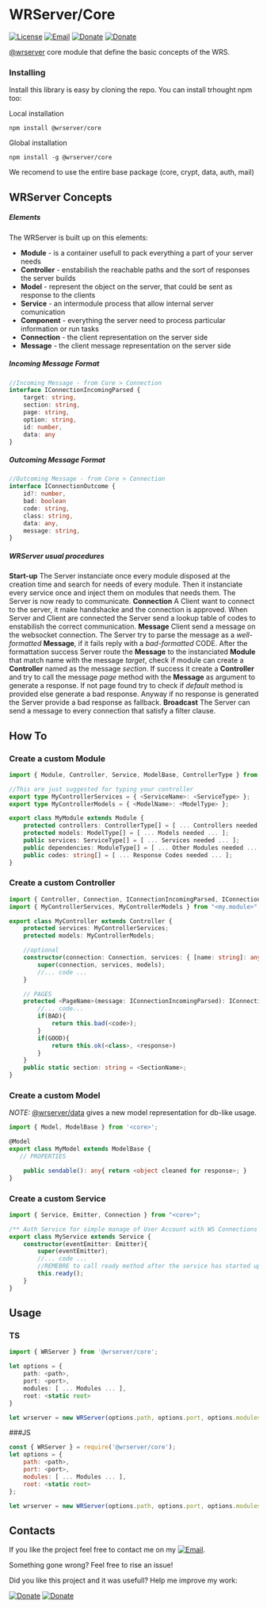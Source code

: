 # WRServer/Core
[![License](https://img.shields.io/badge/License-MIT-1a237e.svg)](./LICENSE)
[![Email](https://img.shields.io/badge/Contact-email-00897b.svg)](mailto:daniele.domenichelli.5+ddomen@gmail.com)
[![Donate](https://img.shields.io/badge/Donate-PayPal-4caf50.svg)](https://www.paypal.com/cgi-bin/webscr?cmd=_donations&business=6QCNG6UMSRCPC&lc=GB&item_name=ddomen&item_number=aoop&no_note=0&cn=Add%20a%20message%3a&no_shipping=2&currency_code=EUR&bn=PP%2dDonationsBF%3abtn_donate_SM%2egif%3aNonHosted)
[![Donate](https://img.shields.io/badge/Donate-bitcoin-4caf50.svg)](https://blockchain.info/payment_request?address=1FTkcYbdwsHEbJBS3c1xD62KKCKskT14AE&amount_local=5&currency=EUR&nosavecurrency=true&message=ddomen%20software)

[@wrserver](https://github.com/ddomen/wrserver) core module that define the basic concepts of the WRS.

### Installing
Install this library is easy by cloning the repo.
You can install trhought npm too:

Local installation
```
npm install @wrserver/core
```
Global installation
```
npm install -g @wrserver/core
```
We recomend to use the entire base package (core, crypt, data, auth, mail)

## WRServer Concepts
##### Elements
The WRServer is built up on this elements:
* **Module** - is a container usefull to pack everything a part of your server needs
* **Controller** - enstabilish the reachable paths and the sort of responses the server builds
* **Model** - represent the object on the server, that could be sent as response to the clients
* **Service** - an intermodule process that allow internal server comunication
* **Component** - everything the server need to process particular information or run tasks
* **Connection** - the client representation on the server side
* **Message** - the client message representation on the server side

##### Incoming Message Format
```ts
//Incoming Message - from Core > Connection
interface IConnectionIncomingParsed {
    target: string,
    section: string,
    page: string,
    option: string,
    id: number,
    data: any
}
```

##### Outcoming Message Format
```ts
//Outcoming Message - from Core > Connection
interface IConnectionOutcome {
    id?: number,
    bad: boolean
    code: string,
    class: string,
    data: any,
    message: string,
}
```

##### WRServer usual procedures
**Start-up**
The Server instanciate once every module disposed at the creation time and search for needs of every module. Then it instanciate every service once and inject them on modules that needs them. The Server is now ready to communicate.
**Connection**
A Client want to connect to the server, it make handshacke and the connection is approved. When Server and Client are connected the Server send a lookup table of codes to enstabilish the correct communication.
**Message**
Client send a message on the websocket connection. The Server try to parse the message as a *well-formatted* **Message**, if it fails reply with a *bad-formatted* CODE. After the formattation success Server route the **Message** to the instanciated **Module** that match name with the message *target*, check if module can create a **Controller** named as the message *section*. If success it create a **Controller** and try to call the message *page* method with the **Message** as argument to generate a response. If not page found try to check if *default* method is provided else generate a bad response. Anyway if no response is generated the Server provide a bad response as fallback.
**Broadcast**
The Server can send a message to every connection that satisfy a filter clause.

## How To
### Create a custom Module
```ts
import { Module, Controller, Service, ModelBase, ControllerType } from "<core>";

//This are just suggested for typing your controller
export type MyControllerServices = { <ServiceName>: <ServiceType> };
export type MyControllerModels = { <ModelName>: <ModelType> };

export class MyModule extends Module {
    protected controllers: ControllerType[] = [ ... Controllers needed ... ];
    protected models: ModelType[] = [ ... Models needed ... ];
    public services: ServiceType[] = [ ... Services needed ... ];
    public dependencies: ModuleType[] = [ ... Other Modules needed ... ];
    public codes: string[] = [ ... Response Codes needed ... ];
}
```

### Create a custom Controller
```ts
import { Controller, Connection, IConnectionIncomingParsed, IConnectionOutcome } from "<core>";
import { MyControllerServices, MyControllerModels } from "<my.module>";

export class MyController extends Controller {
    protected services: MyControllerServices;
    protected models: MyControllerModels;

    //optional
    constructor(connection: Connection, services: { [name: string]: any }, models: { [name: string]: any }){
        super(connection, services, models);
        //... code ...
    }

    // PAGES
    protected <PageName>(message: IConnectionIncomingParsed): IConnectionOutcome {
        //... code...
        if(BAD){
            return this.bad(<code>);
        }
        if(GOOD){
            return this.ok(<class>, <response>)
        }
    }
    public static section: string = <SectionName>;
}
```

### Create a custom Model
*NOTE:* [@wrserver/data](https://github.com/ddomen/wrserver/tree/master/data) gives a new model representation for db-like usage.
```ts
import { Model, ModelBase } from '<core>';

@Model
export class MyModel extends ModelBase {
   // PROPERTIES

    public sendable(): any{ return <object cleaned for response>; }
}
```

### Create a custom Service
```ts
import { Service, Emitter, Connection } from "<core>";

/** Auth Service for simple manage of User Account with WS Connections */
export class MyService extends Service {
    constructor(eventEmitter: Emitter){
        super(eventEmitter);
        //... code ...
        //REMEBRE to call ready method after the service has started up
        this.ready();
    }
}
```

## Usage
### TS
```ts
import { WRServer } from '@wrserver/core';

let options = {
    path: <path>,
    port: <port>,
    modules: [ ... Modules ... ],
    root: <static root>
}

let wrserver = new WRServer(options.path, options.port, options.modules).withRoot(options.root);
```

###JS
```js
const { WRServer } = require('@wrserver/core');
let options = {
    path: <path>,
    port: <port>,
    modules: [ ... Modules ... ],
    root: <static root>
};

let wrserver = new WRServer(options.path, options.port, options.modules).withRoot(options.root);
```

## Contacts
If you like the project feel free to contact me on my [![Email](https://img.shields.io/badge/Contact-email-00897b.svg)](mailto:daniele.domenichelli.5+ddomen@gmail.com).

Something gone wrong? Feel free to rise an issue!

Did you like this project and it was usefull? Help me improve my work:

[![Donate](https://img.shields.io/badge/Donate-PayPal-4caf50.svg)](https://www.paypal.com/cgi-bin/webscr?cmd=_donations&business=6QCNG6UMSRCPC&lc=GB&item_name=ddomen&item_number=aoop&no_note=0&cn=Add%20a%20message%3a&no_shipping=2&currency_code=EUR&bn=PP%2dDonationsBF%3abtn_donate_SM%2egif%3aNonHosted)
[![Donate](https://img.shields.io/badge/Donate-bitcoin-4caf50.svg)](https://blockchain.info/payment_request?address=1FTkcYbdwsHEbJBS3c1xD62KKCKskT14AE&amount_local=5&currency=EUR&nosavecurrency=true&message=ddomen%20software)